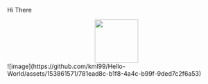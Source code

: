 Hi There
<div id="header" align="center">
<img src="https://media.giphy.com/media/M9gbBd9nbDrOTu1Mqx/giphy.gif" width="100"/>
</div>
  ![image](https://github.com/kml99/Hello-World/assets/153861571/781ead8c-b1f8-4a4c-b99f-9ded7c2f6a53)



